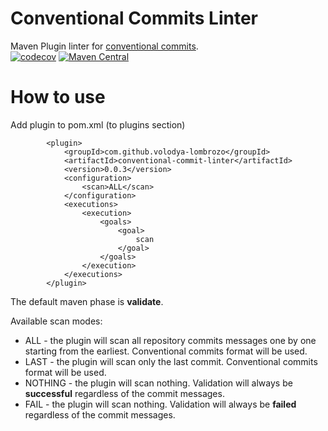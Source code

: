 # Conventional Commits Linter

Maven Plugin linter for [conventional commits](https://www.conventionalcommits.org/en/v1.0.0/).  
[![codecov](https://codecov.io/gh/volodya-lombrozo/conventional-commit-linter/branch/main/graph/badge.svg?token=KmT35uwArr)](https://codecov.io/gh/volodya-lombrozo/conventional-commit-linter)
[![Maven Central](https://maven-badges.herokuapp.com/maven-central/com.github.volodya-lombrozo/conventional-commit-linter/badge.svg)](https://maven-badges.herokuapp.com/maven-central/com.github.volodya-lombrozo/conventional-commit-linter)

# How to use
Add plugin to pom.xml (to plugins section)

            <plugin>
                <groupId>com.github.volodya-lombrozo</groupId>
                <artifactId>conventional-commit-linter</artifactId>
                <version>0.0.3</version>
                <configuration>
                    <scan>ALL</scan>
                </configuration>
                <executions>
                    <execution>
                        <goals>
                            <goal>
                                scan
                            </goal>
                        </goals>
                    </execution>
                </executions>
            </plugin>

The default maven phase is **validate**.

Available scan modes:
* ALL - the plugin will scan all repository commits messages one by one starting from the earliest. Conventional commits
  format will be used.
* LAST - the plugin will scan only the last commit. Conventional commits format will be used.
* NOTHING - the plugin will scan nothing. Validation will always be **successful** regardless of the commit messages.
* FAIL - the plugin will scan nothing. Validation will always be **failed** regardless of the commit messages.